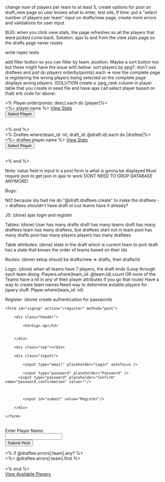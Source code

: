 change num of players per team to at least 5, create options for pool on draft_new page so user knows what to enter, test site, If time: put a "select number of players per team" input on drafts/new page, create more errors and validations for user input

BUG: when you click view stats, the page refreshes so all the players that were picked come back. Solution: ajax to and from the view stats page so the drafts page never resets

write rspec tests

add filter button so you can filter by team, position. Maybe a sort button too but these might have the issue with below:
sort players by ppg?: don't use draftees and just do players orderby(points).each => now the complete page is registering the wrong players being selected so the complete page displays wrong players: (SOLUTION create a :ppg_rank column in player table that you create in seed file and have ajax call select player based on that)
erb code for above:
<div class="players2">
  <div id="available-players">
    <% Player.order(points: desc).each do |player|%>
    <div class="inline1">
      <%= player.name %>
      <a class="white_text btn btn-primary inline1" href="/drafts/<%= @draft.id %>/players/<%= player.id %>">View Stats</a>
      <form method="post" action="/drafts/<%= @draft.id %>" class="inline1"><input class="btn btn-primary select-player inline1" type="submit" value="Select Player"/></form>
    </br>
  </div>
  <% end %>
</div>
</div>

<div class="players2">
  <div id="available-players">
    <% Draftee.where(team_id: nil, draft_id: @draft.id).each do |draftee|%>
    <div class="inline1">
      <%= draftee.player.name %>
      <a class="white_text btn btn-primary inline1" href="/drafts/<%= @draft.id %>/players/<%= draftee.player.id %>">View Stats</a>
      <form method="post" action="/drafts/<%= @draft.id %>" class="inline1"><input class="btn btn-primary select-player inline1" type="submit" value="Select Player"/></form>
    </br>
  </div>
  <% end %>
</div>
</div>
</div>


Note:
value field in input in a post form is what is gonna be displayed
Must require json to get json in ajax to work
DONT NEED TO DROP DATABASE ANYMORE!

Bugs:
<!-- INSTEAD OF USING THE TEAM'S ID, YOU NEED TO USE DRAFT POSITION AND USE THE CURRENT TEAM FROM THE DRAFT TABLE TO FIND THE TEAM. THIS WILL FIX THE FACT THAT CURRENT TEAM HAS TO BE SET TO THE FIRST TEAM'S ID
for second draft, it won't end when all the teams are full -->
NO! because stu had me do "@draft.draftees.create" to make the draftees -> draftees shouldn't have draft id cuz teams have it already?

JS: (done)
ajax login and register

Tables: (done)
User has many drafts
draft has many teams
draft has many draftees
team has many draftees, but draftees start not in team
pool has many drafts
pool has many players
players has many draftees

Table attributes: (done)
state in the draft which is current team to pick
draft has a state that knows the order of teams based on their ids

Routes: (done)
setup should be drafts/new => drafts, then drafts/id

Logic: (done)
when all teams have 7 players, the draft ends (Loop through each team doing: Players.where(team_id: @team.id).count
 OR none of the Teams have a nil in any of their player attributes if you go that route)
Have a way to create team names
Need way to determine avilable players for jquery stuff: Player.where(team_id: nil)


Register: (done)
create authentication for passwords




<div class="container">

    <form id="signup" action="/register" method="post">

        <div class="header">

            <h3>Sign Up</h3>


        </div>

        <div class="sep"></div>

        <div class="inputs">

            <input type="email" placeholder="Login" autofocus />

            <input type="password" placeholder="Password" />
          <input type="password" placeholder="Confirm" name="password_confirmation" value=""/>



            <input id="submit" value="Register"/>

        </div>

    </form>

</div>
​
<div class="white_text">Enter Player Name:</div>

<form action="/drafts/<%= @draft.id %>" method="post">
  <input name="draftee" id="autocomplete" value= "" />
    </br>
   <input class="btn btn-primary" type = "submit" value= "Submit Pick!" />
</form>
  <% if @draftee.errors[:team].any? %>
      <div><%= @draftee.errors[:team].first %></div>
      <br>
<% end %>

<div type="button" class="btn btn-primary"><a class="white_text" href="/drafts/<%= @draft.id %>/players">View Available Players</a></div>
